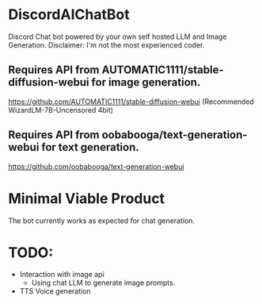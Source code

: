 # DiscordAIChatBot
Discord Chat bot powered by your own self hosted LLM and Image Generation.
Disclaimer: I'm not the most experienced coder.

## Requires API from AUTOMATIC1111/stable-diffusion-webui for image generation.
https://github.com/AUTOMATIC1111/stable-diffusion-webui
(Recommended WizardLM-7B-Uncensored 4bit)

## Requires API from oobabooga/text-generation-webui for text generation.
https://github.com/oobabooga/text-generation-webui

# Minimal Viable Product
The bot currently works as expected for chat generation.


# TODO:
- Interaction with image api
  - Using chat LLM to generate image prompts.
- TTS Voice generation

